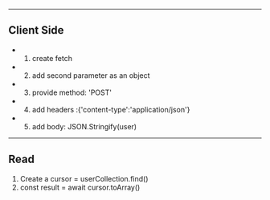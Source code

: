 ----------------------------------
Client Side
-------------------------------
* 1. create fetch
* 2. add second parameter as an object
* 3. provide method: 'POST'
* 4. add headers :{'content-type':'application/json'}
* 5. add body: JSON.Stringify(user)



---------------------------------
Read
------------------------------
1. Create a cursor = userCollection.find()
2. const result = await cursor.toArray()